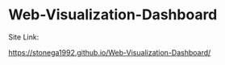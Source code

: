 # Web-Visualization-Dashboard

Site Link:

https://stonega1992.github.io/Web-Visualization-Dashboard/
